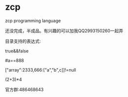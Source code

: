 # zcp
zcp programming language

还没完成，半成品。有兴趣的可以加我QQ2993150260一起弄

目录支持的表达式:

true&&false

#a==888

["array":2333,666:["a","b",c]]!=null

(2+3)*4

官方群:486468643
